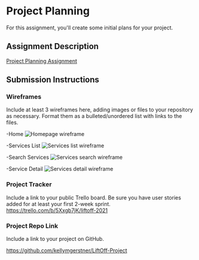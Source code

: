 # Project Planning
For this assignment, you'll create some initial plans for your project.

## Assignment Description
[Project Planning Assignment](https://education.launchcode.org/liftoff/modules/assignments/project-planning)

## Submission Instructions

### Wireframes

Include at least 3 wireframes here, adding images or files to your repository as necessary. Format them as a bulleted/unordered list with links to the files.

-Home
![Homepage wireframe](![image](https://user-images.githubusercontent.com/84482279/144686001-ecad9e14-99b7-49b4-8628-3dad192133eb.png))

-Services List 
![Services list wireframe](https://trello.com/1/cards/6195e9a480e00f629bdee2c2/attachments/61aaa6906da1a4840c336d9c/previews/61aaa6916da1a4840c336da2/download/list.PNG.png)

-Search Services
![Services search wireframe](https://trello.com/1/cards/6195ea18f354b42d349a641d/attachments/61aaa80599fcf22e9b1869f4/previews/61aaa80699fcf22e9b186a12/download/search.PNG.png)

-Service Detail 
![Services detail wireframe](https://trello.com/1/cards/6195e9afe27e2b675d360be4/attachments/61aaa8c2490e3f4d752d7bf9/previews/61aaa8c2490e3f4d752d7c0d/download/Services-_Detail_user_view.PNG.png)


### Project Tracker

Include a link to your public Trello board. Be sure you have user stories added for at least your first 2-week sprint.
https://trello.com/b/5Xxgb7jK/liftoff-2021

### Project Repo Link

Include a link to your project on GitHub.

https://github.com/kellymgerstner/LiftOff-Project
